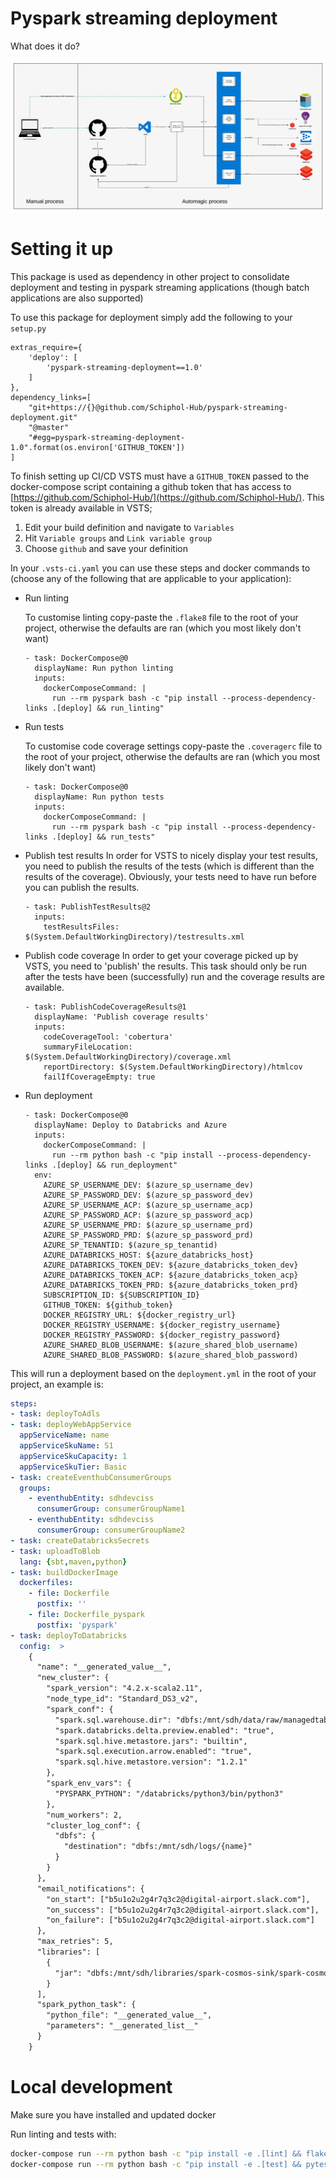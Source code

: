 # Pyspark streaming deployment

What does it do?

![deployment](img/deployment_flow.png)

# Setting it up
This package is used as dependency in other project to consolidate deployment and testing in pyspark streaming applications (though batch applications are also supported)

To use this package for deployment simply add the following to your `setup.py`
```
extras_require={
    'deploy': [
        'pyspark-streaming-deployment==1.0'
    ]
},
dependency_links=[
    "git+https://{}@github.com/Schiphol-Hub/pyspark-streaming-deployment.git"
    "@master"
    "#egg=pyspark-streaming-deployment-1.0".format(os.environ['GITHUB_TOKEN'])
]
```
To finish setting up CI/CD VSTS must have a `GITHUB_TOKEN` passed to the docker-compose script containing a github token that has access to [https://github.com/Schiphol-Hub/](https://github.com/Schiphol-Hub/). This token is already available in VSTS;

1. Edit your build definition and navigate to `Variables`
2. Hit `Variable groups` and `Link variable group`
3. Choose `github` and save your definition

In your `.vsts-ci.yaml` you can use these steps and docker commands to (choose any of the following that are applicable to your application):

* Run linting

    To customise linting copy-paste the `.flake8` file to the root of your project, otherwise the defaults are ran (which you most likely don't want)
    ```
    - task: DockerCompose@0
      displayName: Run python linting
      inputs:
        dockerComposeCommand: |
          run --rm pyspark bash -c "pip install --process-dependency-links .[deploy] && run_linting"
    ```
* Run tests

    To customise code coverage settings copy-paste the `.coveragerc` file to the root of your project, otherwise the defaults are ran (which you most likely don't want)
    ```
    - task: DockerCompose@0
      displayName: Run python tests
      inputs:
        dockerComposeCommand: |
          run --rm pyspark bash -c "pip install --process-dependency-links .[deploy] && run_tests"
    ```

* Publish test results
    In order for VSTS to nicely display your test results, you need to publish the results of the tests (which is different than the results of the coverage). Obviously, your tests need to have run before you can publish the results.
    ```
    - task: PublishTestResults@2
      inputs:
        testResultsFiles: $(System.DefaultWorkingDirectory)/testresults.xml
    ```

* Publish code coverage
    In order to get your coverage picked up by VSTS, you need to 'publish' the results. This task should only be run after the tests have been (successfully) run and the coverage results are available.
    ```
    - task: PublishCodeCoverageResults@1
      displayName: 'Publish coverage results'
      inputs:
        codeCoverageTool: 'cobertura'
        summaryFileLocation: $(System.DefaultWorkingDirectory)/coverage.xml
        reportDirectory: $(System.DefaultWorkingDirectory)/htmlcov
        failIfCoverageEmpty: true
    ```

* Run deployment

    ```
    - task: DockerCompose@0
      displayName: Deploy to Databricks and Azure
      inputs:
        dockerComposeCommand: |
          run --rm python bash -c "pip install --process-dependency-links .[deploy] && run_deployment"
      env:
        AZURE_SP_USERNAME_DEV: $(azure_sp_username_dev)
        AZURE_SP_PASSWORD_DEV: $(azure_sp_password_dev)
        AZURE_SP_USERNAME_ACP: $(azure_sp_username_acp)
        AZURE_SP_PASSWORD_ACP: $(azure_sp_password_acp)
        AZURE_SP_USERNAME_PRD: $(azure_sp_username_prd)
        AZURE_SP_PASSWORD_PRD: $(azure_sp_password_prd)
        AZURE_SP_TENANTID: $(azure_sp_tenantid)
        AZURE_DATABRICKS_HOST: ${azure_databricks_host}
        AZURE_DATABRICKS_TOKEN_DEV: ${azure_databricks_token_dev}
        AZURE_DATABRICKS_TOKEN_ACP: ${azure_databricks_token_acp}
        AZURE_DATABRICKS_TOKEN_PRD: ${azure_databricks_token_prd}
        SUBSCRIPTION_ID: ${SUBSCRIPTION_ID}
        GITHUB_TOKEN: ${github_token}
        DOCKER_REGISTRY_URL: ${docker_registry_url}
        DOCKER_REGISTRY_USERNAME: ${docker_registry_username}
        DOCKER_REGISTRY_PASSWORD: ${docker_registry_password}
        AZURE_SHARED_BLOB_USERNAME: $(azure_shared_blob_username)
        AZURE_SHARED_BLOB_PASSWORD: $(azure_shared_blob_password)
    ```

This will run a deployment based on the `deployment.yml` in the root of your project, an example is:

```yaml
steps:
- task: deployToAdls
- task: deployWebAppService
  appServiceName: name
  appServiceSkuName: S1
  appServiceSkuCapacity: 1
  appServiceSkuTier: Basic
- task: createEventhubConsumerGroups
  groups:
    - eventhubEntity: sdhdevciss
      consumerGroup: consumerGroupName1
    - eventhubEntity: sdhdevciss
      consumerGroup: consumerGroupName2
- task: createDatabricksSecrets
- task: uploadToBlob
  lang: {sbt,maven,python}
- task: buildDockerImage
  dockerfiles:
    - file: Dockerfile
      postfix: ''
    - file: Dockerfile_pyspark
      postfix: 'pyspark'
- task: deployToDatabricks
  config:  >
    {
      "name": "__generated_value__",
      "new_cluster": {
        "spark_version": "4.2.x-scala2.11",
        "node_type_id": "Standard_DS3_v2",
        "spark_conf": {
          "spark.sql.warehouse.dir": "dbfs:/mnt/sdh/data/raw/managedtables",
          "spark.databricks.delta.preview.enabled": "true",
          "spark.sql.hive.metastore.jars": "builtin",
          "spark.sql.execution.arrow.enabled": "true",
          "spark.sql.hive.metastore.version": "1.2.1"
        },
        "spark_env_vars": {
          "PYSPARK_PYTHON": "/databricks/python3/bin/python3"
        },
        "num_workers": 2,
        "cluster_log_conf": {
          "dbfs": {
            "destination": "dbfs:/mnt/sdh/logs/{name}"
          }
        }
      },
      "email_notifications": {
        "on_start": ["b5u1o2u2g4r7q3c2@digital-airport.slack.com"],
        "on_success": ["b5u1o2u2g4r7q3c2@digital-airport.slack.com"],
        "on_failure": ["b5u1o2u2g4r7q3c2@digital-airport.slack.com"]
      },
      "max_retries": 5,
      "libraries": [
        {
          "jar": "dbfs:/mnt/sdh/libraries/spark-cosmos-sink/spark-cosmos-sink-0.2.5.jar"
        }
      ],
      "spark_python_task": {
        "python_file": "__generated_value__",
        "parameters": "__generated_list__"
      }
    }
```

# Local development

Make sure you have installed and updated docker

Run linting and tests with:

```bash
docker-compose run --rm python bash -c "pip install -e .[lint] && flake8"
docker-compose run --rm python bash -c "pip install -e .[test] && pytest tests"
```
